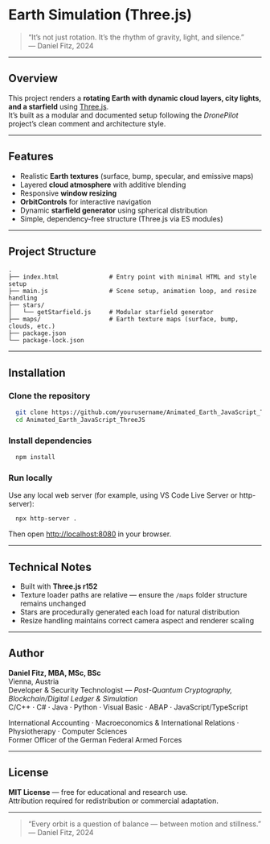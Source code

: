 # Earth Simulation (Three.js)

> “It’s not just rotation. It’s the rhythm of gravity, light, and silence.”  
> — Daniel Fitz, 2024

---

## Overview

This project renders a **rotating Earth with dynamic cloud layers, city lights, and a starfield** using [Three.js](https://threejs.org/).  
It’s built as a modular and documented setup following the _DronePilot_ project’s clean comment and architecture style.

---

## Features

- Realistic **Earth textures** (surface, bump, specular, and emissive maps)
- Layered **cloud atmosphere** with additive blending
- Responsive **window resizing**
- **OrbitControls** for interactive navigation
- Dynamic **starfield generator** using spherical distribution
- Simple, dependency-free structure (Three.js via ES modules)

---

## Project Structure

```
.
├── index.html              # Entry point with minimal HTML and style setup
├── main.js                 # Scene setup, animation loop, and resize handling
├── stars/
│   └── getStarfield.js     # Modular starfield generator
├── maps/                   # Earth texture maps (surface, bump, clouds, etc.)
├── package.json
└── package-lock.json
```

---

## Installation

### Clone the repository

```bash
  git clone https://github.com/yourusername/Animated_Earth_JavaScript_ThreeJS.git
  cd Animated_Earth_JavaScript_ThreeJS
```

### Install dependencies

```bash
  npm install
```

### Run locally

Use any local web server (for example, using VS Code Live Server or http-server):

```bash
  npx http-server .
```

Then open [http://localhost:8080](http://localhost:8080) in your browser.

---

## Technical Notes

- Built with **Three.js r152**
- Texture loader paths are relative — ensure the `/maps` folder structure remains unchanged
- Stars are procedurally generated each load for natural distribution
- Resize handling maintains correct camera aspect and renderer scaling

---

## Author
**Daniel Fitz, MBA, MSc, BSc**  
Vienna, Austria  
Developer & Security Technologist — *Post-Quantum Cryptography, Blockchain/Digital Ledger & Simulation*  
C/C++ · C# · Java · Python · Visual Basic · ABAP · JavaScript/TypeScript

International Accounting · Macroeconomics & International Relations · Physiotherapy · Computer Sciences  
Former Officer of the German Federal Armed Forces

---

## License
**MIT License** — free for educational and research use.  
Attribution required for redistribution or commercial adaptation.

---

> “Every orbit is a question of balance — between motion and stillness.”  
> — Daniel Fitz, 2024
